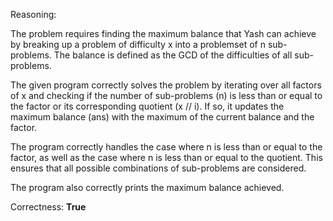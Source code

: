 Reasoning:

The problem requires finding the maximum balance that Yash can achieve by breaking up a problem of difficulty x into a problemset of n sub-problems. The balance is defined as the GCD of the difficulties of all sub-problems.

The given program correctly solves the problem by iterating over all factors of x and checking if the number of sub-problems (n) is less than or equal to the factor or its corresponding quotient (x // i). If so, it updates the maximum balance (ans) with the maximum of the current balance and the factor.

The program correctly handles the case where n is less than or equal to the factor, as well as the case where n is less than or equal to the quotient. This ensures that all possible combinations of sub-problems are considered.

The program also correctly prints the maximum balance achieved.

Correctness: **True**